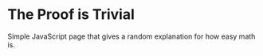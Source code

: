# The Proof is Trivial

Simple JavaScript page that gives a random explanation for how easy math is.
